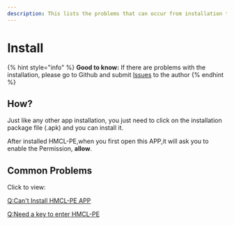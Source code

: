 ```yaml
---
description: This lists the problems that can occur from installation to startup.
---
```


# Install

{% hint style="info" %}
**Good to know:** If there are problems with the installation, please go to Github and submit [Issues](https://github.com/Tungstend/HMCL-PE-CN/issues) to the author
{% endhint %}

## How?

Just like any other app installation, you just need to click on the installation package file (.apk) and you can install it.

After installed HMCL-PE,when you first open this APP,it will ask you to enable the Permission, **allow**.

## Common Problems

Click to view:

[Q:Can't Install HMCL-PE APP](../faq/q-cant-install-hmcl-pe-app.md)

[Q:Need a key to enter HMCL-PE](../faq/q-need-a-key-to-enter-hmcl-pe.md)
